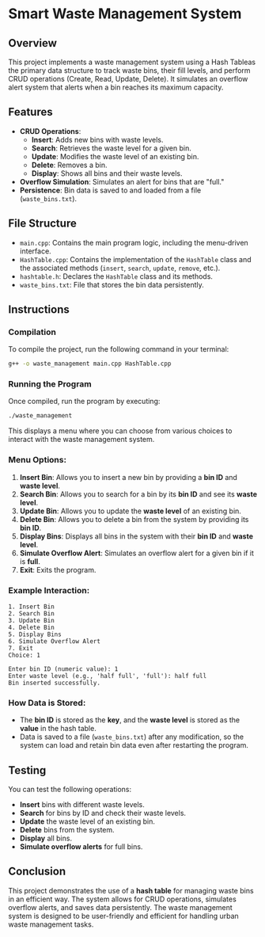 
# Smart Waste Management System

## Overview
This project implements a waste management system using a Hash Tableas the primary data structure to track waste bins, their fill levels, and perform CRUD operations (Create, Read, Update, Delete). It simulates an overflow alert system that alerts when a bin reaches its maximum capacity.

## Features
- **CRUD Operations**: 
    - **Insert**: Adds new bins with waste levels.
    - **Search**: Retrieves the waste level for a given bin.
    - **Update**: Modifies the waste level of an existing bin.
    - **Delete**: Removes a bin.
    - **Display**: Shows all bins and their waste levels.
- **Overflow Simulation**: Simulates an alert for bins that are "full."
- **Persistence**: Bin data is saved to and loaded from a file (`waste_bins.txt`).

## File Structure
- `main.cpp`: Contains the main program logic, including the menu-driven interface.
- `HashTable.cpp`: Contains the implementation of the `HashTable` class and the associated methods (`insert`, `search`, `update`, `remove`, etc.).
- `hashtable.h`: Declares the `HashTable` class and its methods.
- `waste_bins.txt`: File that stores the bin data persistently.

## Instructions

### Compilation
To compile the project, run the following command in your terminal:

```bash
g++ -o waste_management main.cpp HashTable.cpp
```

### Running the Program
Once compiled, run the program by executing:

```bash
./waste_management
```

This displays a menu where you can choose from various choices to interact with the waste management system.

### Menu Options:
1. **Insert Bin**: Allows you to insert a new bin by providing a **bin ID** and **waste level**.
2. **Search Bin**: Allows you to search for a bin by its **bin ID** and see its **waste level**.
3. **Update Bin**: Allows you to update the **waste level** of an existing bin.
4. **Delete Bin**: Allows you to delete a bin from the system by providing its **bin ID**.
5. **Display Bins**: Displays all bins in the system with their **bin ID** and **waste level**.
6. **Simulate Overflow Alert**: Simulates an overflow alert for a given bin if it is **full**.
7. **Exit**: Exits the program.

### Example Interaction:
```
1. Insert Bin
2. Search Bin
3. Update Bin
4. Delete Bin
5. Display Bins
6. Simulate Overflow Alert
7. Exit
Choice: 1

Enter bin ID (numeric value): 1
Enter waste level (e.g., 'half full', 'full'): half full
Bin inserted successfully.
```

### How Data is Stored:
- The **bin ID** is stored as the **key**, and the **waste level** is stored as the **value** in the hash table.
- Data is saved to a file (`waste_bins.txt`) after any modification, so the system can load and retain bin data even after restarting the program.

## Testing
You can test the following operations:
- **Insert** bins with different waste levels.
- **Search** for bins by ID and check their waste levels.
- **Update** the waste level of an existing bin.
- **Delete** bins from the system.
- **Display** all bins.
- **Simulate overflow alerts** for full bins.

## Conclusion
This project demonstrates the use of a **hash table** for managing waste bins in an efficient way. The system allows for CRUD operations, simulates overflow alerts, and saves data persistently. The waste management system is designed to be user-friendly and efficient for handling urban waste management tasks.
